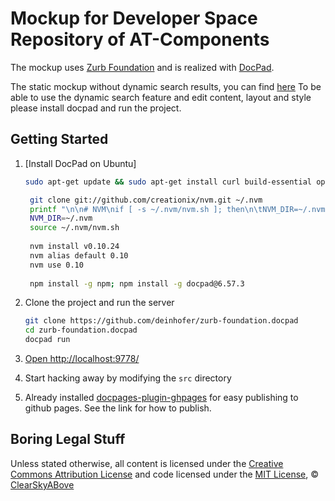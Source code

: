 # Mockup for Developer Space Repository of AT-Components

The mockup uses [Zurb Foundation](http://foundation.zurb.com/) and is realized with [DocPad](https://github.com/bevry/docpad).

The static mockup without dynamic search results, you can find [here](http://deinhofer.github.io/zurb-foundation.docpad/)
To be able to use the dynamic search feature and edit content, layout and style please install docpad and run the project.

## Getting Started

1. [Install DocPad on Ubuntu]
	``` bash
	sudo apt-get update && sudo apt-get install curl build-essential openssl libssl-dev git python
	
	 git clone git://github.com/creationix/nvm.git ~/.nvm
	 printf "\n\n# NVM\nif [ -s ~/.nvm/nvm.sh ]; then\n\tNVM_DIR=~/.nvm\n\tsource ~/.nvm/nvm.sh\nfi" >> ~/.bashrc
	 NVM_DIR=~/.nvm
	 source ~/.nvm/nvm.sh
	 
	 nvm install v0.10.24
 	 nvm alias default 0.10
 	 nvm use 0.10
 	 
 	 npm install -g npm; npm install -g docpad@6.57.3
	```
2. Clone the project and run the server

	``` bash
	git clone https://github.com/deinhofer/zurb-foundation.docpad
	cd zurb-foundation.docpad
	docpad run
	```

3. [Open http://localhost:9778/](http://localhost:9778/)

4. Start hacking away by modifying the `src` directory

5. Already installed [docpages-plugin-ghpages](https://github.com/docpad/docpad-plugin-ghpages) for easy publishing to github pages. See the link for how to publish. 
## Boring Legal Stuff

Unless stated otherwise, all content is licensed under the [Creative Commons Attribution License](http://creativecommons.org/licenses/by/3.0/) and code licensed under the [MIT License](http://creativecommons.org/licenses/MIT/), © [ClearSkyABove](http://clearskyabove.com)
